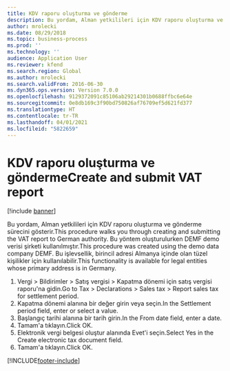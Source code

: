 ```yaml
---
title: KDV raporu oluşturma ve gönderme
description: Bu yordam, Alman yetkilileri için KDV raporu oluşturma ve gönderme sürecini gösterir.
author: mrolecki
ms.date: 08/29/2018
ms.topic: business-process
ms.prod: ''
ms.technology: ''
audience: Application User
ms.reviewer: kfend
ms.search.region: Global
ms.author: mrolecki
ms.search.validFrom: 2016-06-30
ms.dyn365.ops.version: Version 7.0.0
ms.openlocfilehash: 9129372091c85106ab29214301b0688ffbc6e64e
ms.sourcegitcommit: 0e8db169c3f90bd750826af76709ef5d621fd377
ms.translationtype: HT
ms.contentlocale: tr-TR
ms.lasthandoff: 04/01/2021
ms.locfileid: "5822659"
---
```

# <a name="create-and-submit-vat-report"></a><span data-ttu-id="80594-103">KDV raporu oluşturma ve gönderme</span><span class="sxs-lookup"><span data-stu-id="80594-103">Create and submit VAT report</span></span>

[!include [banner](../../includes/banner.md)]

<span data-ttu-id="80594-104">Bu yordam, Alman yetkilileri için KDV raporu oluşturma ve gönderme sürecini gösterir.</span><span class="sxs-lookup"><span data-stu-id="80594-104">This procedure walks you through creating and submitting the VAT report to German authority.</span></span> <span data-ttu-id="80594-105">Bu yöntem oluşturulurken DEMF demo verisi şirketi kullanılmıştır.</span><span class="sxs-lookup"><span data-stu-id="80594-105">This procedure was created using the demo data company DEMF.</span></span> <span data-ttu-id="80594-106">Bu işlevsellik, birincil adresi Almanya içinde olan tüzel kişilikler için kullanılabilir.</span><span class="sxs-lookup"><span data-stu-id="80594-106">This functionality is available for legal entities whose primary address is in Germany.</span></span>

1. <span data-ttu-id="80594-107">Vergi > Bildirimler > Satış vergisi > Kapatma dönemi için satış vergisi raporu'na gidin.</span><span class="sxs-lookup"><span data-stu-id="80594-107">Go to Tax > Declarations > Sales tax > Report sales tax for settlement period.</span></span>
2. <span data-ttu-id="80594-108">Kapatma dönemi alanına bir değer girin veya seçin.</span><span class="sxs-lookup"><span data-stu-id="80594-108">In the Settlement period field, enter or select a value.</span></span>
3. <span data-ttu-id="80594-109">Başlangıç tarihi alanına bir tarih girin.</span><span class="sxs-lookup"><span data-stu-id="80594-109">In the From date field, enter a date.</span></span>
4. <span data-ttu-id="80594-110">Tamam'a tıklayın.</span><span class="sxs-lookup"><span data-stu-id="80594-110">Click OK.</span></span>
5. <span data-ttu-id="80594-111">Elektronik vergi belgesi oluştur alanında Evet'i seçin.</span><span class="sxs-lookup"><span data-stu-id="80594-111">Select Yes in the Create electronic tax document field.</span></span>
6. <span data-ttu-id="80594-112">Tamam'a tıklayın.</span><span class="sxs-lookup"><span data-stu-id="80594-112">Click OK.</span></span>



[!INCLUDE[footer-include](../../../includes/footer-banner.md)]
